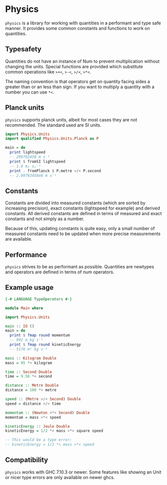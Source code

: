 # Physics

`physics` is a library for working with quantities in a performant and
type safe manner. It provides some common constants and functions to
work on quantities.

## Typesafety

Quantities do not have an instance of Num to prevent multiplication without changing the units.
Special functions are provided which substitute common operations like `>+<`, `>-<`, `>/<`, `>*<`.

The naming convention is that operators get on quantity facing sides a
greater than or an less than sign.  If you want to multiply a quantity with a number you can use `*<`.

## Planck units

`physics` supports planck units, albeit for most cases they are not
recommended.  The standard used are SI units.

```haskell
import Physics.Units
import qualified Physics.Units.Planck as P

main = do
  print lightspeed
  -- 299792458 m s⁻¹
  print $ fromSI lightspeed
  -- 1.0 mₚ sₚ⁻¹
  print . fromPlanck $ P.metre >/< P.second
  -- 2.99792458e8 m s⁻¹
```

## Constants

Constants are divided into measured constants (which are sorted by
increasing precision), exact constants (lightspeed for example) and
derived constants.  All derived constants are defined in terms of
measured and exact constants and not simply as a number.

Because of this, updating constants is quite easy, only a small number
of measured constants need to be updated when more precise
measurements are available.

## Performance

`physics` strives to be as performant as possible.  Quantities are
newtypes and operators are defined in terms of num operators.

## Example usage

```haskell
{-# LANGUAGE TypeOperators #-}

module Main where

import Physics.Units

main :: IO ()
main = do
  print $ fmap round momentum
  -- 992 m kg s⁻¹
  print $ fmap round kineticEnergy
  -- 5176 m² kg s⁻²

mass :: Kilogram Double
mass = 95 *< kilogram

time :: Second Double
time = 9.58 *< second

distance :: Metre Double
distance = 100 *< metre

speed :: (Metre >/< Second) Double
speed = distance >/< time

momentum :: (Newton >*< Second) Double
momentum = mass >*< speed

kineticEnergy :: Joule Double
kineticEnergy = 1/2 *< mass >*< square speed

-- This would be a type error:
-- kineticEnergy = 1/2 *< mass >*< speed
```

## Compatibility

`physics` works with GHC 7.10.3 or newer.  Some features like showing
an Unit or nicer type errors are only available on newer ghcs.
